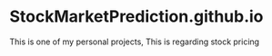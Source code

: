 # StockMarketPrediction.github.io

This is one of my personal projects, This is regarding stock pricing 
